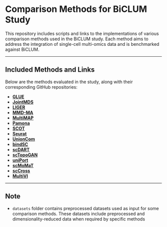 # Comparison Methods for BiCLUM Study  

This repository includes scripts and links to the implementations of various comparison methods used in the BiCLUM study. Each method aims to address the integration of single-cell multi-omics data and is benchmarked against BiCLUM.

---

## Included Methods and Links  

Below are the methods evaluated in the study, along with their corresponding GitHub repositories:  

- **[GLUE](https://github.com/gao-lab/GLUE)**  
- **[JointMDS](https://github.com/BorgwardtLab/JointMDS)**  
- **[LIGER](https://github.com/welch-lab/liger)**  
- **[MMD-MA](https://bitbucket.org/noblelab/2019_mmd_wabi/src/master/)**  
- **[MultiMAP](https://github.com/Teichlab/MultiMAP)**  
- **[Pamona](https://github.com/caokai1073/Pamona)**  
- **[SCOT](https://github.com/rsinghlab/SCOT)**  
- **[Seurat](https://satijalab.org/seurat/)**  
- **[UnionCom](https://github.com/caokai1073/UnionCom)**  
- **[bindSC](https://github.com/KChen-lab/bindSC)**  
- **[scDART](https://github.com/PeterZZQ/scDART)**  
- **[scTopoGAN](https://github.com/AkashCiel/scTopoGAN)**  
- **[uniPort](https://github.com/caokai1073/uniPort)**  
- **[scMoMaT](https://github.com/PeterZZQ/scMoMaT)**
- **[scCross](https://github.com/mcgilldinglab/scCross)**
- **[MultiVI](https://scvi-tools.org/)**

---

## Note

- `datasets` folder contains preprocessed datasets used as input for some comparison methods. These datasets include preprocessed and dimensionality-reduced data when required by specific methods

